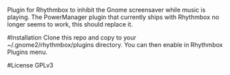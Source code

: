 Plugin for Rhythmbox to inhibit the Gnome screensaver while music is playing.  The PowerManager plugin that currently ships with Rhythmbox no longer seems to work, this should replace it.

#Installation
Clone this repo and copy to your ~/.gnome2/rhythmbox/plugins directory.  You can then enable in Rhythmbox Plugins menu.

#License
GPLv3
